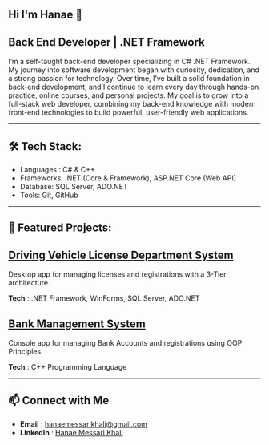 ## Hi I'm Hanae 👋
## Back End Developer | .NET Framework

I’m a self-taught back-end developer specializing in C#  .NET Framework. My journey into software development  began with curiosity, dedication, and a strong passion for technology.
Over time, I’ve built a solid foundation in back-end development, and I continue to learn every day through hands-on practice, online courses, and personal projects. My goal is to grow into a full-stack web developer, combining my back-end knowledge with modern front-end technologies to build powerful, user-friendly web applications.
***
## 🛠️ Tech Stack:

- Languages : C# & C++
- Frameworks: .NET (Core & Framework), ASP.NET Core (Web API)
- Database: SQL Server, ADO.NET
- Tools: Git, GitHub
***
## 🌟 Featured Projects:
## [Driving Vehicle License Department System](https://github.com/hanae-mk/DVLD_Project)
Desktop app for managing licenses and registrations with a 3-Tier architecture.

**Tech** : .NET Framework, WinForms, SQL Server, ADO.NET

## [Bank Management System](https://github.com/hanae-mk/Bank-Management-System)
Console app for managing Bank Accounts and registrations using OOP Principles.

**Tech** : C++ Programming Language
***
## 📫 Connect with Me
- **Email** : hanaemessarikhali@gmail.com
- **LinkedIn** : [Hanae Messari Khali](https://github.com/linkedin.com/in/hanae-mk)






  








